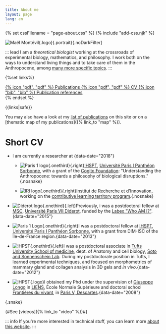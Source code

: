 ```yaml
---
title: About me
layout: page
lang: en
---
```

{% set cssFilename = "page-about.css" %}
{% include "add-css.njk" %}

![Maël Montévil](/assets/me/Montevil.jpg){.logo}{.portrait}{.noDarkFilter}

::: lead
I am a *theoretical biologist* working at the crossroads of experimental biology, mathematics, and philosophy. I work both on the ways to understand living things and to take care of them in the Anthropocene, among [many more specific topics](/tags/).
:::

{%set links%}
<div>
<a  class="buttonlink" href=/assets/pdf/publications_Montevil2-en.pdf >{% icon "pdf", "pdf" %}  Publications </a>
<a class="buttonlink" href=/assets/pdf/cv_Montevil_2019_en.pdf >{% icon "pdf", "pdf" %}  CV </a>
<a class="buttonlink" href=/assets/bib/bibM.bib >{% icon "bib", "bib" %}  Publication references </a>
</div>
{% endset %}


{{links|safe}}

You may also have a look at my [list of publications](/publications/publicationsbyType/) on this site or on a [thematic map of my publications]({% link_to "map" %}).

# Short CV

* I am currently a researcher at {data-date="2018"}
    * ![Paris 1 logo](/assets/logos/paris1.svg){.onethird}{.right}[IHSPT](https://www.ihpst.cnrs.fr/), [Université Paris I Panthéon Sorbonne](https://www.pantheonsorbonne.fr/), with a grant of the [Cogito Foundation](https://www.cogitofoundation.ch/en/home): "Understanding the Anthropocene: towards a philosophy of biological disruptions."{.nosnake}
    
    * ![IRI logo](/assets/logos/iri.png){.onethird}{.right}[Institut de Recherche et d'Innovation](https://www.iri.centrepompidou.fr/), working on the [contributive learning territory program](https://recherchecontributive.org/).{.nosnake}
    
* ![Diderot logo](/assets/logos/diderot.png){.onethird}{.left}Previously, i was a postdoctoral fellow at [MSC](http://www.msc.univ-paris-diderot.fr/), [Université Paris VII Diderot](https://u-paris.fr/), funded by the [Labex "Who AM I?"](http://www.labex-whoami.org/). {data-date="2015"}
* ![Paris 1 Logo](/assets/logos/paris1.svg){.onethird}{.right}I was a postdoctoral fellow at [IHSPT](https://www.ihpst.cnrs.fr/), [Université Paris I Panthéon Sorbonne](https://www.pantheonsorbonne.fr/), with a grant from DIM-ISC of the île-de-France region.{data-date="2013"}
* ![IHPST](/assets/logos/tufts.png){.onethird}{.left}I was a postdoctoral associate in [Tufts University School of medicine](https://medicine.tufts.edu/), dept. of Anatomy and cell biology, [Soto and Sonnenschein Lab](https://sites.tufts.edu/sotosonnlab/). During my postdoctorale position in Tufts, I learned experimental techniques, and focused on morphometrics of mammary gland and collagen analysis in 3D gels and _in vivo_.{data-date="2012"}
* ![IHPST](/assets/talks/ENS.png){.logo}I obtained my Phd under the supervision of [Giuseppe Longo](https://www.di.ens.fr/users/longo/) in [LIENS](https://www.di.ens.fr/), École Normale Supérieure and doctoral school [Frontières du vivant](https://www.fdv-paris.org/), in [Paris V, Descartes](https://www.univ-paris5.fr/).{data-date="2008"}

{.snake}

{#See [videos]({% link_to "video" %})#}

::: info
If you're more interested in technical stuff, you can learn more [about this website](/about/the-website.html).
:::

